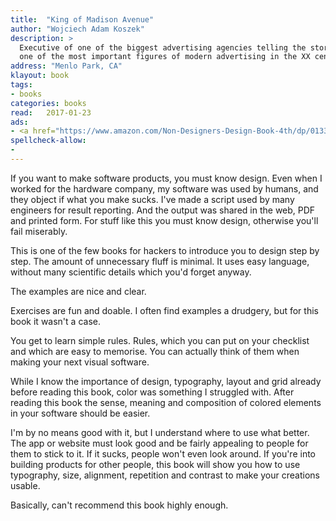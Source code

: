 ```yaml
---
title:  "King of Madison Avenue"
author: "Wojciech Adam Koszek"
description: >
  Executive of one of the biggest advertising agencies telling the story of
  one of the most important figures of modern advertising in the XX century.
address: "Menlo Park, CA"
klayout: book
tags:
- books
categories: books
read:	2017-01-23
ads:
- <a href="https://www.amazon.com/Non-Designers-Design-Book-4th/dp/0133966151/ref=as_li_ss_il?_encoding=UTF8&psc=1&refRID=DH1HQNSP46ZY7RY6H5AT&linkCode=li2&tag=wkoszek08-20&linkId=92f6ddb12e33ee12bdb16127fa467e53" target="_blank"><img border="0" src="//ws-na.amazon-adsystem.com/widgets/q?_encoding=UTF8&ASIN=0133966151&Format=_SL160_&ID=AsinImage&MarketPlace=US&ServiceVersion=20070822&WS=1&tag=wkoszek08-20" ></a><img src="https://ir-na.amazon-adsystem.com/e/ir?t=wkoszek08-20&l=li2&o=1&a=0133966151" width="1" height="1" border="0" alt="" style="border:none !important; margin:0px !important;" />
spellcheck-allow:
- 
---
```


If you want to make software products, you must know design. Even when I
worked for the hardware company, my software was used by humans, and they
object if what you make sucks. I've made a script used by many engineers for
result reporting. And the output was shared in the web, PDF and printed
form. For stuff like this you must know design, otherwise you'll fail
miserably. 

This is one of the few books for hackers to introduce you to design step by
step. The amount of unnecessary fluff is minimal. It uses easy language,
without many scientific details which you'd forget anyway.

The examples are nice and clear.

Exercises are fun and doable. I often find examples a drudgery, but for this
book it wasn't a case.

You get to learn simple rules. Rules, which you can put on your checklist
and which are easy to memorise. You can actually think of them when making
your next visual software.

While I know the importance of design, typography, layout and grid already
before reading this book, color was something I struggled with. After
reading this book the sense, meaning and composition of colored elements in
your software should be easier.

I'm by no means good with it, but I understand where to use what better.
The app or website must look good and be fairly appealing to people for them
to stick to it. If it sucks, people won't even look around. If you're into
building products for other people, this book will show you how to use
typography, size, alignment, repetition and contrast to make your creations
usable.

Basically, can't recommend this book highly enough. 
